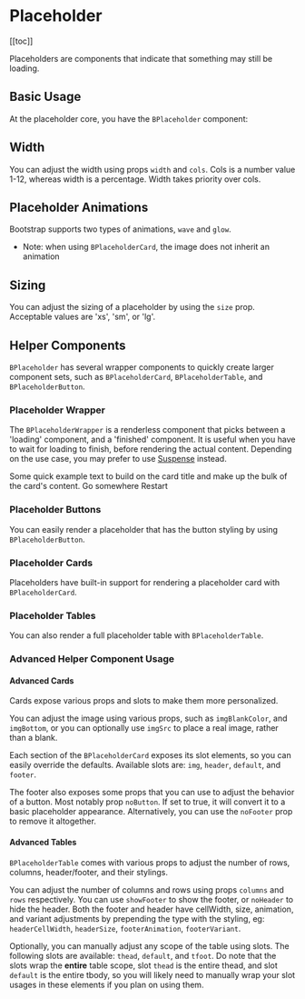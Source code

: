 # Placeholder

<ComponentSidebar>

[[toc]]

</ComponentSidebar>

<div class="lead mb-5">

Placeholders are components that indicate that something may still be loading.

</div>

## Basic Usage

At the placeholder core, you have the `BPlaceholder` component:

<HighlightCard>
  <BPlaceholder />
  <BPlaceholder width="65" variant="danger" />
  <BPlaceholder cols="6" variant="info" />
  <template #html>

```vue-html
<BPlaceholder cols="7" />
<BPlaceholder width="65" />
<BPlaceholder cols="6" />
```

  </template>
</HighlightCard>

## Width

You can adjust the width using props `width` and `cols`. Cols is a number value 1-12, whereas width is a percentage. Width takes priority over cols.

<HighlightCard>
  <BPlaceholder width="30" cols="12" />
  <BPlaceholder width="75%" variant="danger" />
  <BPlaceholder width="12" variant="warning" />
  <BPlaceholder :cols="6" variant="info" />
  <BPlaceholder cols="8" variant="info" />
  <template #html>

```vue-html
<BPlaceholder width="30" cols="12" />
<BPlaceholder width="75%" variant="danger" />
<BPlaceholder width="12" variant="warning" />
<BPlaceholder :cols="6" variant="info" />
<BPlaceholder cols="8" variant="info" />
```

  </template>
</HighlightCard>

## Placeholder Animations

Bootstrap supports two types of animations, `wave` and `glow`.

- Note: when using `BPlaceholderCard`, the image does not inherit an animation

<HighlightCard>
  <BPlaceholderCard style="max-width: 20rem; " animation="glow" class="mb-3" />
  <BPlaceholderCard style="max-width: 20rem; " animation="wave" class="mb-3" />
  <BPlaceholder animation="glow" />
  <template #html>

```vue-html
<BPlaceholderCard style="max-width: 20rem; " animation="glow" />
<BPlaceholderCard style="max-width: 20rem; " animation="wave" />
<BPlaceholder animation="glow" />
```

  </template>
</HighlightCard>

## Sizing

You can adjust the sizing of a placeholder by using the `size` prop. Acceptable values are 'xs', 'sm', or 'lg'.

<HighlightCard>
  <BPlaceholder size="lg" />
  <BPlaceholder size="sm" />
  <BPlaceholder size="xs" />
  <template #html>

```vue-html
<BPlaceholder size="lg" />
<BPlaceholder size="sm" />
<BPlaceholder size="xs" />
```

  </template>
</HighlightCard>

## Helper Components

`BPlaceholder` has several wrapper components to quickly create larger component sets, such as `BPlaceholderCard`, `BPlaceholderTable`, and `BPlaceholderButton`.

### Placeholder Wrapper

The `BPlaceholderWrapper` is a renderless component that picks between a 'loading' component, and a 'finished' component. It is useful when you have to wait for loading to finish, before rendering the actual content. Depending on the use case, you may prefer to use [Suspense](https://vuejs.org/guide/built-ins/suspense.html) instead.

<HighlightCard>
  <BPlaceholderWrapper :loading="loading">
    <template #loading>
      <BPlaceholderCard style="max-width: 20rem;" no-footer />
    </template>
    <BCard
      title="Card Title"
      img-src="https://picsum.photos/600/300/?image=25"
      img-alt="Image"
      img-top
      tag="article"
      style="max-width: 20rem;"
      class="mb-2"
    >
      <BCardText>
        Some quick example text to build on the card title and make up the bulk of the card's content.
      </BCardText>
      <BButton href="#placeholder-wrapper" variant="primary">Go somewhere</BButton>
    </BCard>
  </BPlaceholderWrapper>
  <BButton @click="startLoading">Restart</BButton>
  <template #html>

```vue
<template>
  <BPlaceholderWrapper :loading="loading">
    <template #loading>
      <BPlaceholderCard style="max-width: 20rem;" no-footer />
    </template>
    <BCard
      title="Card Title"
      img-src="https://picsum.photos/600/300/?image=25"
      img-alt="Image"
      img-top
      tag="article"
      style="max-width: 20rem;"
      class="mb-2"
    >
      <BCardText>
        Some quick example text to build on the card title and make up the bulk of the card's
        content.
      </BCardText>
      <BButton href="#placeholder-wrapper" variant="primary">Go somewhere</BButton>
    </BCard>
  </BPlaceholderWrapper>
  <BButton @click="startLoading">Restart</BButton>
</template>

<script setup lang="ts">
const loading = ref(false)

watchEffect(() => {
  if (loading.value === true) {
    setTimeout(() => {
      loading.value = false
    }, 5000)
  }
})

const startLoading = () => {
  if (loading.value === true) return
  loading.value = true
}

onMounted(startLoading)
</script>
```

  </template>
</HighlightCard>

### Placeholder Buttons

You can easily render a placeholder that has the button styling by using `BPlaceholderButton`.

<HighlightCard>
  <BPlaceholderButton cols="3" />
  <template #html>

```vue-html
<BPlaceholderButton cols="3" />
```

  </template>
</HighlightCard>

### Placeholder Cards

Placeholders have built-in support for rendering a placeholder card with `BPlaceholderCard`.

<HighlightCard>
  <BPlaceholderCard style="max-width: 20rem" />
  <template #html>

```vue-html
<BPlaceholderCard style="max-width: 20rem" />
```

  </template>
</HighlightCard>

### Placeholder Tables

You can also render a full placeholder table with `BPlaceholderTable`.

<HighlightCard>
  <BPlaceholderTable />
  <template #html>

```vue-html
<BPlaceholderTable />
```

  </template>
</HighlightCard>

### Advanced Helper Component Usage

#### Advanced Cards

Cards expose various props and slots to make them more personalized.

You can adjust the image using various props, such as `imgBlankColor`, and `imgBottom`, or you can optionally use `imgSrc` to place a real image, rather than a blank.

Each section of the `BPlaceholderCard` exposes its slot elements, so you can easily override the defaults. Available slots are: `img`, `header`, `default`, and `footer`.

The footer also exposes some props that you can use to adjust the behavior of a button. Most notably prop `noButton`. If set to true, it will convert it to a basic placeholder appearance. Alternatively, you can use the `noFooter` prop to remove it altogether.

<HighlightCard>
  <BPlaceholderCard img-src="https://picsum.photos/1024/480/?image=1" img-bottom no-header>
    <template #footer>
      Footer
    </template>
    <template #default>
      <BPlaceholder />
      <BPlaceholder width="65" variant="danger" />
      <BPlaceholder cols="6" variant="info" />
    </template>
  </BPlaceholderCard>
  <template #html>

```vue-html
<BPlaceholderCard img-src="https://picsum.photos/1024/480/?image=1" img-bottom no-header>
  <template #footer>
    Footer
  </template>

  <template #default>
    <BPlaceholder />
    <BPlaceholder width="65" variant="danger" />
    <BPlaceholder cols="6" variant="info" />
  </template>
</BPlaceholderCard>
```

  </template>
</HighlightCard>

#### Advanced Tables

`BPlaceholderTable` comes with various props to adjust the number of rows, columns, header/footer, and their stylings.

You can adjust the number of columns and rows using props `columns` and `rows` respectively. You can use `showFooter` to show the footer, or `noHeader` to hide the header. Both the footer and header have cellWidth, size, animation, and variant adjustments by prepending the type with the styling, eg: `headerCellWidth`, `headerSize`, `footerAnimation`, `footerVariant`.

Optionally, you can manually adjust any scope of the table using slots. The following slots are available: `thead`, `default`, and `tfoot`. Do note that the slots wrap the **entire** table scope, slot `thead` is the entire thead, and slot `default` is the entire tbody, so you will likely need to manually wrap your slot usages in these elements if you plan on using them.

<HighlightCard>
  <BPlaceholderTable
    columns="3"
    rows="2"
    show-footer
    footer-variant="info"
    header-size="lg"
    footer-size="xs"
    footer-columns="1"
    header-columns="4"
  >
    <template #default>
      <tbody>
          <tr>
            <td>
              <BPlaceholder size="lg" variant="secondary" />
              <BPlaceholder size="sm" variant="secondary" />
              <BPlaceholder size="xs" variant="secondary" />
            </td>
            <td>
              <BPlaceholder variant="warning" />
              <BPlaceholder animation="wave" variant="warning" />
            </td>
            <td>
              <BPlaceholder animation="glow" variant="danger" />
            </td>
          </tr>
      </tbody>
    </template>
  </BPlaceholderTable>
  <template #html>

```vue-html
<BPlaceholderTable
  columns="3"
  rows="2"
  show-footer
  footer-variant="info"
  header-size="lg"
  footer-size="xs"
  footer-columns="1"
  header-columns="4"
>
  <template #default>
    <tbody>
      <tr>
        <td>
          <BPlaceholder size="lg" variant="secondary" />
          <BPlaceholder size="sm" variant="secondary" />
          <BPlaceholder size="xs" variant="secondary" />
        </td>
        <td>
          <BPlaceholder variant="warning" />
          <BPlaceholder animation="wave" variant="warning" />
        </td>
        <td>
          <BPlaceholder animation="glow" variant="danger" />
        </td>
      </tr>
    </tbody>
  </template>
</BPlaceholderTable>
```

  </template>
</HighlightCard>

<ComponentReference :data="data" />

<script setup lang="ts">
import {data} from '../../data/components/placeholder.data'
import ComponentReference from '../../components/ComponentReference.vue'
import ComponentSidebar from '../../components/ComponentSidebar.vue'
import HighlightCard from '../../components/HighlightCard.vue'
import {
  BPlaceholderButton,
  BPlaceholderTable,
  BPlaceholderWrapper,
  BPlaceholderCard,
  BCard,
  BCardBody,
  BButton,
  BPlaceholder,
  BCardText
} from 'bootstrap-vue-next'
import {ref, onMounted, watchEffect} from 'vue'

const loading = ref(false)

watchEffect(() => {
  if(loading.value === true){
    setTimeout(() => {
      loading.value = false
    }, 5000)
  }
})

const startLoading = () => {
  if(loading.value === true) return
  loading.value = true
}

onMounted(startLoading)
</script>
